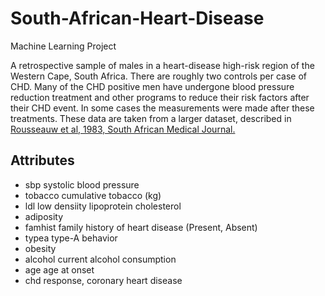 # South-African-Heart-Disease

Machine Learning Project

A retrospective sample of males in a heart-disease high-risk region
of the Western Cape, South Africa. There are roughly two controls per
case of CHD. Many of the CHD positive men have undergone blood
pressure reduction treatment and other programs to reduce their risk
factors after their CHD event. In some cases the measurements were
made after these treatments. These data are taken from a larger
dataset, described in  [Rousseauw et al, 1983, South African Medical
Journal.](https://pubmed.ncbi.nlm.nih.gov/6623218/)

## Attributes

- sbp		systolic blood pressure
- tobacco		cumulative tobacco (kg)
- ldl		low densiity lipoprotein cholesterol
- adiposity
- famhist		family history of heart disease (Present, Absent)
- typea		type-A behavior
- obesity
- alcohol		current alcohol consumption
- age		age at onset
- chd		response, coronary heart disease
